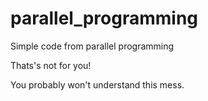 # parallel_programming
Simple code from parallel programming

Thats's not for you!

You probably won't understand this mess.
